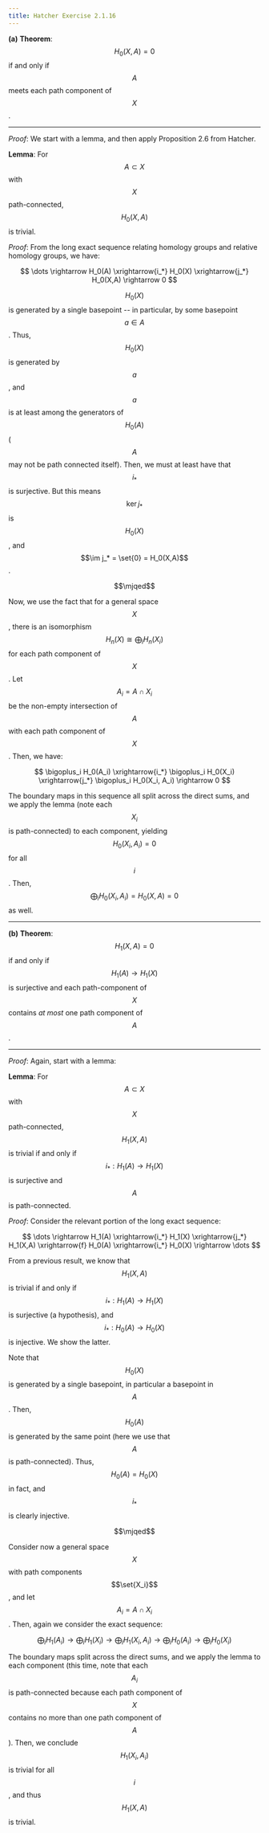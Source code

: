 ```yaml
---
title: Hatcher Exercise 2.1.16
---
```



**(a)** **Theorem**: $$H_0(X,A) = 0$$ if and only if $$A$$ meets each path component of $$X$$.

---

*Proof*:
We start with a lemma, and then apply Proposition 2.6 from Hatcher.

**Lemma**: For $$A \subset X$$ with $$X$$ path-connected, $$H_0(X,A)$$ is trivial.

*Proof*:
From the long exact sequence relating homology groups and relative homology groups, we have:

$$
\dots \rightarrow H_0(A) \xrightarrow{i_*} H_0(X) \xrightarrow{j_*} H_0(X,A) \rightarrow 0
$$

$$H_0(X)$$ is generated by a single basepoint -- in particular, by some basepoint $$a \in A$$.
Thus, $$H_0(X)$$ is generated by $$a$$, and $$a$$ is at least among the generators of $$H_0(A)$$ ($$A$$ may not be path connected itself).
Then, we must at least have that $$i_*$$ is surjective.
But this means $$\ker j_*$$ is $$H_0(X)$$, and $$\im j_* = \set{0} = H_0(X,A)$$.

$$\mjqed$$

Now, we use the fact that for a general space $$X$$, there is an isomorphism $$H_n(X) \cong \bigoplus_i H_n(X_i)$$ for each path component of $$X$$.
Let $$A_i = A \cap X_i$$ be the non-empty intersection of $$A$$ with each path component of $$X$$.
Then, we have:

$$
\bigoplus_i H_0(A_i) \xrightarrow{i_*} \bigoplus_i H_0(X_i) \xrightarrow{j_*} \bigoplus_i H_0(X_i, A_i) \rightarrow 0
$$

The boundary maps in this sequence all split across the direct sums, and we apply the lemma (note each $$X_i$$ is path-connected) to each component, yielding $$H_0(X_i, A_i) = 0$$ for all $$i$$.
Then, $$\bigoplus_i H_0(X_i, A_i) = H_0(X,A) = 0$$ as well.

---

**(b)** **Theorem**:
$$H_1(X,A) = 0$$ if and only if $$H_1(A) \rightarrow H_1(X)$$ is surjective and each path-component of $$X$$ contains *at most* one path component of $$A$$.

---

*Proof*:
Again, start with a lemma:



**Lemma**: For $$A \subset X$$ with $$X$$ path-connected, $$H_1(X,A)$$ is trivial if and only if $$i_* : H_1(A) \rightarrow H_1(X)$$ is surjective and $$A$$ is path-connected.

*Proof*:
Consider the relevant portion of the long exact sequence:

$$
\dots \rightarrow H_1(A) \xrightarrow{i_*} H_1(X) \xrightarrow{j_*} H_1(X,A) \xrightarrow{f} H_0(A) \xrightarrow{i_*} H_0(X) \rightarrow \dots
$$

From a previous result, we know that $$H_1(X,A)$$ is trivial if and only if $$i_* : H_1(A) \rightarrow H_1(X)$$ is surjective (a hypothesis), and $$i_* : H_0(A) \rightarrow H_0(X)$$ is injective.
We show the latter.



Note that $$H_0(X)$$ is generated by a single basepoint, in particular a basepoint in $$A$$.
Then, $$H_0(A)$$ is generated by the same point (here we use that $$A$$ is path-connected).
Thus, $$H_0(A) = H_0(X)$$ in fact, and $$i_*$$ is clearly injective.

$$\mjqed$$

Consider now a general space $$X$$ with path components $$\set{X_i}$$, and let $$A_i = A \cap X_i$$.
Then, again we consider the exact sequence:

$$
\bigoplus_i H_1(A_i) \rightarrow \bigoplus_i H_1(X_i) \rightarrow \bigoplus_i H_1(X_i, A_i) \rightarrow \bigoplus_i H_0(A_i) \rightarrow \bigoplus_i H_0(X_i)
$$

The boundary maps split across the direct sums, and we apply the lemma to each component (this time, note that each $$A_i$$ is path-connected because each path component of $$X$$ contains no more than one path component of $$A$$).
Then, we conclude $$H_1(X_i, A_i)$$ is trivial for all $$i$$, and thus $$H_1(X,A)$$ is trivial.
